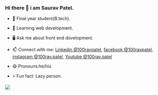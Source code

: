 ### Hi there 👋 i am Saurav Patel.
- 🔭 Final year student(B.tech).
- 🌱 Learning web development.
- 🖥️ Ask me about front end dovelopment.

- 📫 Connect with me: [Linkedin @100ravpatel](https://www.linkedin.com/in/100ravpatel/),
                       [facebook @100ravpatel](https://www.facebook.com/100ravpatel),
                       [instagram @100rav.patel](https://www.instagram.com/100ravpatel/),
                       [Youtube @100rav.patel](https://www.youtube.com/channel/UCeQoFegGvr6yLRtnDUPZ7PQ)
- 😄 Pronouns:he/his
- ⚡ Fun fact: Lazy person.
<img src="https://github-readme-stats.vercel.app/api?username=100ravpatel&&show_icons=true&title_color=ffffff&icon_color=bb2acf&text_color=daf7dc&bg_color=151515">
